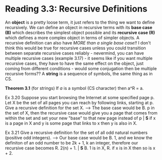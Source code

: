 # Reading 3.3: Recursive Definitions
An **object** is a pretty loose term, it just refers to the thing we want to define recursively. We can define an object in recursive terms with its **base case (B)** which describes the simplest object possible and its **recursive case (R)** which defines a more complex object in terms of simpler objects. A recursive definition can also have *MORE than a single base case!!* I don't think this would be true for recursive cases unless you could transition between separate recursive cases reliably - nevermind, you can have multiple recursive cases (example 3.17) - it seems like if you want multiple recursive cases, they have to have the same effect on the object, just coming from different conditions - would some conjugation then be multiple recursive forms?? A **string** is a sequence of symbols, the same thing as in CS. 

**Theorem 3.1** (for strings) If *a* is a symbol (CS character) then a^R = a. 

Ex 3.20 Suppose you start browsing the Internet at some specified page p. Let X be the set of all pages you can reach by following links, starting at p. Give a recursive definition for the set X. --> The base case would be B. p in the set of X, then the recursive case would give you a page that comes from within the set and set your new "base" to that new page instead of p | **S** if x is a page in X and y is some page that links to x then y is also in X. 

Ex 3.21 Give a recursive definition for the set of all odd natural numbers (positive odd integers). --> Our base case would be B. 1, and we know the definiton of an odd number to be 2k + 1, k an integer, therefore our recursive case becomes R. 2(n) + 1. | **S** B. 1 is in X, R. if x is in X then so is x + 2. 